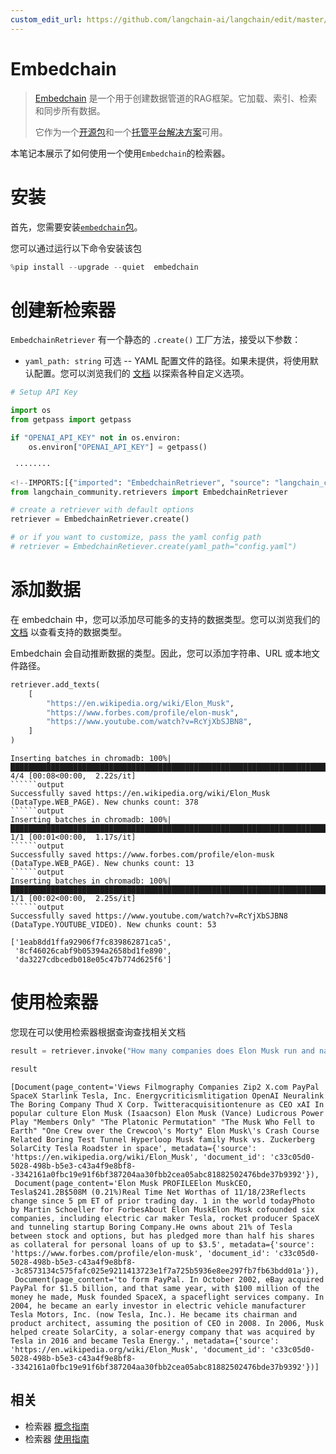 ```yaml
---
custom_edit_url: https://github.com/langchain-ai/langchain/edit/master/docs/docs/integrations/retrievers/embedchain.ipynb
---
```

# Embedchain

>[Embedchain](https://github.com/embedchain/embedchain) 是一个用于创建数据管道的RAG框架。它加载、索引、检索和同步所有数据。
>
>它作为一个[开源包](https://github.com/embedchain/embedchain)和一个[托管平台解决方案](https://app.embedchain.ai/)可用。

本笔记本展示了如何使用一个使用`Embedchain`的检索器。

# 安装

首先，您需要安装[`embedchain`包](https://pypi.org/project/embedchain/)。

您可以通过运行以下命令安装该包


```python
%pip install --upgrade --quiet  embedchain
```

# 创建新检索器

`EmbedchainRetriever` 有一个静态的 `.create()` 工厂方法，接受以下参数：

* `yaml_path: string` 可选 -- YAML 配置文件的路径。如果未提供，将使用默认配置。您可以浏览我们的 [文档](https://docs.embedchain.ai/) 以探索各种自定义选项。


```python
# Setup API Key

import os
from getpass import getpass

if "OPENAI_API_KEY" not in os.environ:
    os.environ["OPENAI_API_KEY"] = getpass()
```
```output
 ········
```

```python
<!--IMPORTS:[{"imported": "EmbedchainRetriever", "source": "langchain_community.retrievers", "docs": "https://python.langchain.com/api_reference/community/retrievers/langchain_community.retrievers.embedchain.EmbedchainRetriever.html", "title": "Embedchain"}]-->
from langchain_community.retrievers import EmbedchainRetriever

# create a retriever with default options
retriever = EmbedchainRetriever.create()

# or if you want to customize, pass the yaml config path
# retriever = EmbedchainRetiever.create(yaml_path="config.yaml")
```

# 添加数据

在 embedchain 中，您可以添加尽可能多的支持的数据类型。您可以浏览我们的 [文档](https://docs.embedchain.ai/) 以查看支持的数据类型。

Embedchain 会自动推断数据的类型。因此，您可以添加字符串、URL 或本地文件路径。


```python
retriever.add_texts(
    [
        "https://en.wikipedia.org/wiki/Elon_Musk",
        "https://www.forbes.com/profile/elon-musk",
        "https://www.youtube.com/watch?v=RcYjXbSJBN8",
    ]
)
```
```output
Inserting batches in chromadb: 100%|████████████████████████████████████████████████████████████████████████████████████████████████████████████████| 4/4 [00:08<00:00,  2.22s/it]
``````output
Successfully saved https://en.wikipedia.org/wiki/Elon_Musk (DataType.WEB_PAGE). New chunks count: 378
``````output
Inserting batches in chromadb: 100%|████████████████████████████████████████████████████████████████████████████████████████████████████████████████| 1/1 [00:01<00:00,  1.17s/it]
``````output
Successfully saved https://www.forbes.com/profile/elon-musk (DataType.WEB_PAGE). New chunks count: 13
``````output
Inserting batches in chromadb: 100%|████████████████████████████████████████████████████████████████████████████████████████████████████████████████| 1/1 [00:02<00:00,  2.25s/it]
``````output
Successfully saved https://www.youtube.com/watch?v=RcYjXbSJBN8 (DataType.YOUTUBE_VIDEO). New chunks count: 53
```


```output
['1eab8dd1ffa92906f7fc839862871ca5',
 '8cf46026cabf9b05394a2658bd1fe890',
 'da3227cdbcedb018e05c47b774d625f6']
```


# 使用检索器

您现在可以使用检索器根据查询查找相关文档


```python
result = retriever.invoke("How many companies does Elon Musk run and name those?")
```


```python
result
```



```output
[Document(page_content='Views Filmography Companies Zip2 X.com PayPal SpaceX Starlink Tesla, Inc. Energycriticismlitigation OpenAI Neuralink The Boring Company Thud X Corp. Twitteracquisitiontenure as CEO xAI In popular culture Elon Musk (Isaacson) Elon Musk (Vance) Ludicrous Power Play "Members Only" "The Platonic Permutation" "The Musk Who Fell to Earth" "One Crew over the Crewcoo\'s Morty" Elon Musk\'s Crash Course Related Boring Test Tunnel Hyperloop Musk family Musk vs. Zuckerberg SolarCity Tesla Roadster in space', metadata={'source': 'https://en.wikipedia.org/wiki/Elon_Musk', 'document_id': 'c33c05d0-5028-498b-b5e3-c43a4f9e8bf8--3342161a0fbc19e91f6bf387204aa30fbb2cea05abc81882502476bde37b9392'}),
 Document(page_content='Elon Musk PROFILEElon MuskCEO, Tesla$241.2B$508M (0.21%)Real Time Net Worthas of 11/18/23Reflects change since 5 pm ET of prior trading day. 1 in the world todayPhoto by Martin Schoeller for ForbesAbout Elon MuskElon Musk cofounded six companies, including electric car maker Tesla, rocket producer SpaceX and tunneling startup Boring Company.He owns about 21% of Tesla between stock and options, but has pledged more than half his shares as collateral for personal loans of up to $3.5', metadata={'source': 'https://www.forbes.com/profile/elon-musk', 'document_id': 'c33c05d0-5028-498b-b5e3-c43a4f9e8bf8--3c8573134c575fafc025e9211413723e1f7a725b5936e8ee297fb7fb63bdd01a'}),
 Document(page_content='to form PayPal. In October 2002, eBay acquired PayPal for $1.5 billion, and that same year, with $100 million of the money he made, Musk founded SpaceX, a spaceflight services company. In 2004, he became an early investor in electric vehicle manufacturer Tesla Motors, Inc. (now Tesla, Inc.). He became its chairman and product architect, assuming the position of CEO in 2008. In 2006, Musk helped create SolarCity, a solar-energy company that was acquired by Tesla in 2016 and became Tesla Energy.', metadata={'source': 'https://en.wikipedia.org/wiki/Elon_Musk', 'document_id': 'c33c05d0-5028-498b-b5e3-c43a4f9e8bf8--3342161a0fbc19e91f6bf387204aa30fbb2cea05abc81882502476bde37b9392'})]
```



## 相关

- 检索器 [概念指南](/docs/concepts/#retrievers)
- 检索器 [使用指南](/docs/how_to/#retrievers)
